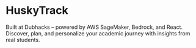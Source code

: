 # HuskyTrack
Built at Dubhacks – powered by AWS SageMaker, Bedrock, and React.
Discover, plan, and personalize your academic journey with insights from real students.

